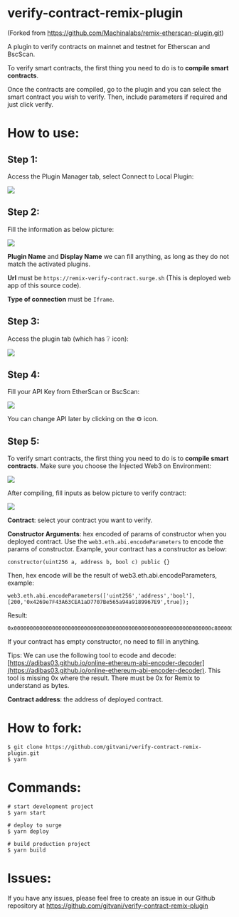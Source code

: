 # verify-contract-remix-plugin

(Forked from https://github.com/Machinalabs/remix-etherscan-plugin.git)

A plugin to verify contracts on mainnet and testnet for Etherscan and BscScan.

To verify smart contracts, the first thing you need to do is to **compile smart contracts**.

Once the contracts are compiled, go to the plugin and you can select the smart contract you wish to verify. Then, include parameters if required and just click verify.

# How to use:
## Step 1: 
Access the Plugin Manager tab, select Connect to Local Plugin:

![](https://raw.githubusercontent.com/gitvani/verify-contract-remix-plugin/master/docs/step_1.png)

## Step 2: 
Fill the information as below picture:

![](https://raw.githubusercontent.com/gitvani/verify-contract-remix-plugin/master/docs/step_2.png)

**Plugin Name** and **Display Name** we can fill anything, as long as they do not match the activated plugins.

**Url** must be `https://remix-verify-contract.surge.sh` (This is deployed web app of this source code).

**Type of connection** must be `Iframe`.


## Step 3: 
Access the plugin tab (which has ❔ icon):

![](https://raw.githubusercontent.com/gitvani/verify-contract-remix-plugin/master/docs/step_3.png)

## Step 4: 
Fill your API Key from EtherScan or BscScan:

![](https://raw.githubusercontent.com/gitvani/verify-contract-remix-plugin/master/docs/step_4.png)

You can change API later by clicking on the ⚙ icon.

## Step 5:

To verify smart contracts, the first thing you need to do is to **compile smart contracts**. Make sure you choose the Injected Web3 on Environment:

![](https://raw.githubusercontent.com/gitvani/verify-contract-remix-plugin/master/docs/step_5.1.png)

After compiling, fill inputs as below picture to verify contract:

![](https://raw.githubusercontent.com/gitvani/verify-contract-remix-plugin/master/docs/step_5.png)

**Contract**: select your contract you want to verify.

**Constructor Arguments**: hex encoded of params of constructor when you deployed contract. Use the `web3.eth.abi.encodeParameters` to encode the params of constructor.
Example, your contract has a constructor as below:
```
constructor(uint256 a, address b, bool c) public {}
```
Then, hex encode will be the result of web3.eth.abi.encodeParameters, example:
```
web3.eth.abi.encodeParameters(['uint256','address','bool'], [200,'0x4269e7F43A63CEA1aD7707Be565a94a9189967E9',true]);
```
Result:
```
0x00000000000000000000000000000000000000000000000000000000000000c80000000000000000000000004269e7f43a63cea1ad7707be565a94a9189967e90000000000000000000000000000000000000000000000000000000000000001
```
If your contract has empty constructor, no need to fill in anything.

Tips: We can use the following tool to ecode and decode: [https://adibas03.github.io/online-ethereum-abi-encoder-decoder](https://adibas03.github.io/online-ethereum-abi-encoder-decoder). This tool is missing 0x where the result. There must be 0x for Remix to understand as bytes.

**Contract address**: the address of deployed contract.

# How to fork:

```
$ git clone https://github.com/gitvani/verify-contract-remix-plugin.git
$ yarn
```

# Commands:

```
# start development project
$ yarn start 

# deploy to surge
$ yarn deploy

# build production project
$ yarn build 

```

# Issues:
If you have any issues, please feel free to create an issue in our Github repository at  https://github.com/gitvani/verify-contract-remix-plugin
